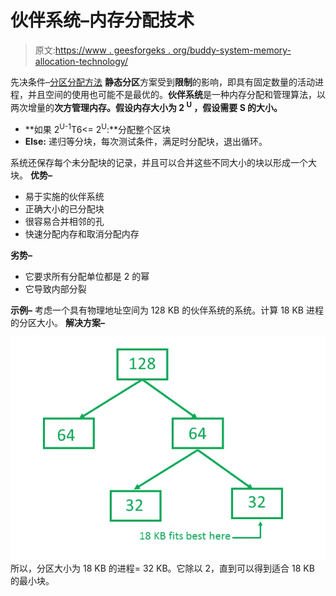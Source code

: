 # 伙伴系统–内存分配技术

> 原文:[https://www . geesforgeks . org/buddy-system-memory-allocation-technology/](https://www.geeksforgeeks.org/buddy-system-memory-allocation-technique/)

先决条件–[分区分配方法](https://www.geeksforgeeks.org/operating-system-memory-management-partition-allocation-method/)
**静态分区**方案受到**限制**的影响，即具有固定数量的活动进程，并且空间的使用也可能不是最优的。**伙伴系统**是一种内存分配和管理算法，以两次增量的**次方管理内存。假设内存大小为 2 <sup>U</sup> ，假设需要 S 的大小。**

*   **如果 2<sup>U-1</sup>T6<= 2<sup>U</sup>:**分配整个区块
*   **Else:** 递归等分块，每次测试条件，满足时分配块，退出循环。

系统还保存每个未分配块的记录，并且可以合并这些不同大小的块以形成一个大块。
**优势–**

*   易于实施的伙伴系统
*   正确大小的已分配块
*   很容易合并相邻的孔
*   快速分配内存和取消分配内存

**劣势–**

*   它要求所有分配单位都是 2 的幂
*   它导致内部分裂

**示例–**
考虑一个具有物理地址空间为 128 KB 的伙伴系统的系统。计算 18 KB 进程的分区大小。
**解决方案–**

![](img/c1b6936f866205a9914e7bb3dc94c082.png)
所以，分区大小为 18 KB 的进程= 32 KB。它除以 2，直到可以得到适合 18 KB 的最小块。